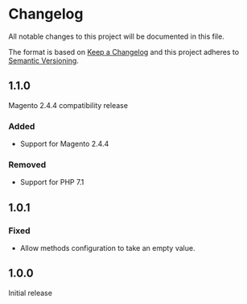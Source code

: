 # Changelog
All notable changes to this project will be documented in this file.

The format is based on [Keep a Changelog](http://keepachangelog.com/en/1.0.0/)
and this project adheres to [Semantic Versioning](http://semver.org/spec/v2.0.0.html).

## 1.1.0

Magento 2.4.4 compatibility release

### Added

- Support for Magento 2.4.4

### Removed

- Support for PHP 7.1


## 1.0.1

### Fixed

- Allow methods configuration to take an empty value.

## 1.0.0

Initial release
